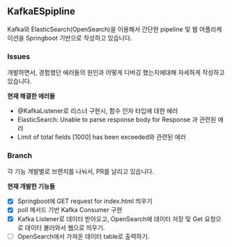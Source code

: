 ## KafkaESpipline

Kafka와 ElasticSearch(OpenSearch)을 이용해서 간단한 pipeline 및 웹 어플리케이션을 Springboot 기반으로 작성하고 있습니다.


### Issues

개발하면서, 경험했던 에러들의 원인과 어떻게 디버깅 했는지에대해 자세하게 작성하고 있습니다.

**현재 해결한 에러들**
- @KafkaListener로 리스너 구현시, 함수 인자 타입에 대한 에러
- ElasticSearch: Unable to parse response body for Response 과 관련된 에러
- Limit of total fields [1000] has been exceeded와 관련된 에러

### Branch

각 기능 개발별로 브랜치를 나눠서, PR를 날리고 있습니다.

**현재 개발한 기능들**

*[x] Springboot에 GET request for index.html 띄우기
*[x] poll 메서드 기반 Kafka Consumer 구현
*[x] Kafka Listener로 데이터 받아오고, OpenSearch에 데이터 저장 및 Get 요청으로 데이터 불러와서 웹으로 띄우기.
* [ ] OpenSearch에서 가져온 데이터 table로 출력하기.